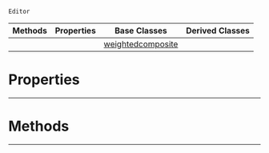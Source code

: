  `Editor`

|Methods|Properties|Base Classes|Derived Classes|
|---|---|---|---|
| | |[weightedcomposite](https://github.com/ZilchEngine/ZilchDocs/blob/master/code_reference/class_reference/weightedcomposite.md)| |


 #  Properties


---  
 #  Methods


---  
 

 